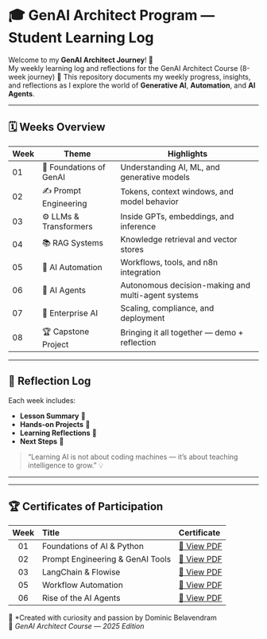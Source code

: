 # 🎓 GenAI Architect Program — Student Learning Log  

Welcome to my **GenAI Architect Journey**! 🚀  
My weekly learning log and reflections for the GenAI Architect Course (8-week journey) 🚀
This repository documents my weekly progress, insights, and reflections as I explore the world of **Generative AI**, **Automation**, and **AI Agents**.

---

## 🗓️ Weeks Overview

| Week | Theme | Highlights |
|------|--------|-------------|
| 01 | 🧠 Foundations of GenAI | Understanding AI, ML, and generative models |
| 02 | ✍️ Prompt Engineering | Tokens, context windows, and model behavior |
| 03 | ⚙️ LLMs & Transformers | Inside GPTs, embeddings, and inference |
| 04 | 📚 RAG Systems | Knowledge retrieval and vector stores |
| 05 | 🔄 AI Automation | Workflows, tools, and n8n integration |
| 06 | 🤖 AI Agents | Autonomous decision-making and multi-agent systems |
| 07 | 🏢 Enterprise AI | Scaling, compliance, and deployment |
| 08 | 🏆 Capstone Project | Bringing it all together — demo + reflection |

---

## 🌟 Reflection Log
Each week includes:
- **Lesson Summary** 📝  
- **Hands-on Projects** 🧩  
- **Learning Reflections** 💭  
- **Next Steps** 🚀  

> “Learning AI is not about coding machines — it’s about teaching intelligence to grow.” 💡

---
---

## 🏆 Certificates of Participation  

| Week | Title | Certificate |
|:----:|:------|:-------------|
| 01 | Foundations of AI & Python | [📄 View PDF](./Certificates/Week-01.pdf) |
| 02 | Prompt Engineering & GenAI Tools | [📄 View PDF](./Certificates/Week-02.pdf) |
| 03 | LangChain & Flowise | [📄 View PDF](./Certificates/Week-03.pdf) |
| 05 | Workflow Automation | [📄 View PDF](./Certificates/Week-05.pdf) |
| 06 | Rise of the AI Agents | [📄 View PDF](./Certificates/Week-06.pdf) |

📘 *Created with curiosity and passion by Dominic Belavendram   
📍 *GenAI Architect Course — 2025 Edition*
